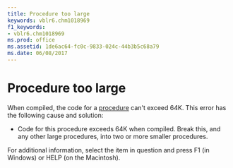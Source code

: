 ```yaml
---
title: Procedure too large
keywords: vblr6.chm1018969
f1_keywords:
- vblr6.chm1018969
ms.prod: office
ms.assetid: 1de6ac64-fc0c-9833-024c-44b3b5c68a79
ms.date: 06/08/2017
---
```



# Procedure too large

When compiled, the code for a [procedure](vbe-glossary.md) can't exceed 64K. This error has the following cause and solution:



- Code for this procedure exceeds 64K when compiled. Break this, and any other large procedures, into two or more smaller procedures.
    

For additional information, select the item in question and press F1 (in Windows) or HELP (on the Macintosh).

